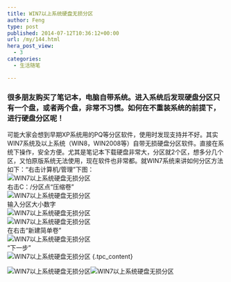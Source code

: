 ```yaml
---
title: WIN7以上系统硬盘无损分区
author: Feng
type: post
published: 2014-07-12T10:36:12+00:00
url: /my/144.html
hera_post_view:
  - 3
categories:
  - 生活随笔

---
```

### 很多朋友购买了笔记本，电脑自带系统。进入系统后发现硬盘分区只有一个盘，或者两个盘，非常不习惯。如何在不重装系统的前提下，进行硬盘分区呢！  
可能大家会想到早期XP系统用的PQ等分区软件，使用时发现支持并不好。其实WIN7系统及以上系统（WIN8，WIN2008等）自带无损硬盘分区软件。直接在系统下操作，安全方便。尤其是笔记本下载硬盘非常大，分区就2个区，想多分几个区，又怕原版系统无法使用，现在软件也非常都。就WIN7系统来讲如何分区方法如下：“右击计算机/管理”下图：  
<span id="att_2276564" class="f12"><span id="td_att2276564" class="J_attImg"><img decoding="async" title="WIN7以上系统硬盘无损分区" src="http://uu126.cn/wp-content/uploads/2014/07/OT20140318114457330.jpg54.png" alt="WIN7以上系统硬盘无损分区" border="0" /></span></span>  
右击C：/分区点“压缩卷”  
<span id="att_2276565" class="f12"><span id="td_att2276565" class="J_attImg"><img decoding="async" title="WIN7以上系统硬盘无损分区" src="http://uu126.cn/wp-content/uploads/2014/07/OT20140318114457208.jpg58.png" alt="WIN7以上系统硬盘无损分区" border="0" /></span></span>  
输入分区大小数字  
<span id="att_2276566" class="f12"><span id="td_att2276566" class="J_attImg"><img decoding="async" title="WIN7以上系统硬盘无损分区" src="http://uu126.cn/wp-content/uploads/2014/07/OT20140318114457807.jpg60.png" alt="WIN7以上系统硬盘无损分区" border="0" /></span></span>  
<span id="att_2276567" class="f12"><span id="td_att2276567" class="J_attImg"><img decoding="async" title="WIN7以上系统硬盘无损分区" src="http://uu126.cn/wp-content/uploads/2014/07/OT20140318114457297.jpg55.png" alt="WIN7以上系统硬盘无损分区" border="0" /></span></span>  
在右击“新建简单卷”  
<span id="att_2276569" class="f12"><span id="td_att2276569" class="J_attImg"><img decoding="async" title="WIN7以上系统硬盘无损分区" src="http://uu126.cn/wp-content/uploads/2014/07/OT20140318114457502.jpg54.png" alt="WIN7以上系统硬盘无损分区" border="0" /></span></span>  
“下一步”  
<span id="att_2276570" class="f12"><span id="td_att2276570" class="J_attImg"><img decoding="async" title="WIN7以上系统硬盘无损分区" src="http://uu126.cn/wp-content/uploads/2014/07/OT20140318114457060.jpg60.png" alt="WIN7以上系统硬盘无损分区" border="0" /></span></span> {.tpc_content}

<div class="f14 mb10">
  <span id="att_2276571" class="f12"><span id="td_att2276571" class="J_attImg"><img decoding="async" title="WIN7以上系统硬盘无损分区" src="http://uu126.cn/wp-content/uploads/2014/07/OT20140318114457238.jpg53.png" alt="WIN7以上系统硬盘无损分区" border="0" /><img decoding="async" title="WIN7以上系统硬盘无损分区" src="http://uu126.cn/wp-content/uploads/2014/07/OT20140318114457009.jpg57.png" alt="WIN7以上系统硬盘无损分区" border="0" /></span></span>
</div>